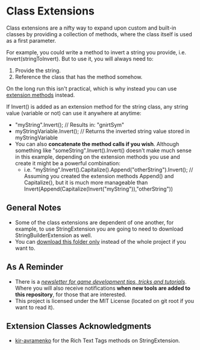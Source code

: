 # Class Extensions
Class extensions are a nifty way to expand upon custom and built-in classes by providing a collection of methods, 
where the class itself is used as a first parameter.

For example, you could write a method to invert a string you provide, i.e. Invert(stringToInvert).
But to use it, you will always need to:
1. Provide the string.
2. Reference the class that has the method somehow.

On the long run this isn't practical, which is why instead you can use [extension methods](https://docs.microsoft.com/en-us/dotnet/csharp/programming-guide/classes-and-structs/extension-methods) instead.

If Invert() is added as an extension method for the string class, any string value (variable or not) can use it anywhere at anytime:
* "myString".Invert(); // Results in: "gnirtSym"
* myStringVariable.Invert(); // Returns the inverted string value stored in myStringVariable
* You can also **concatenate the method calls if you wish**. Although something like "someString".Invert().Invert() doesn't make much sense in this example, depending on the extension methods you use and create it might be a powerful combination:
	* i.e. "myString".Invert().Capitalize().Append("otherString").Invert(); // Assuming you created the extension methods Append() and Capitalize(), but it is much more manageable than Invert(Append(Capitalize(Invert("myString")),"otherString"))

## General Notes

* Some of the class extensions are dependent of one another, for example, to use StringExtension you are going to need to download StringBuilderExtension as well.
* You can [download this folder only](https://minhaskamal.github.io/DownGit/#/home?url=https://github.com/heisarzola/Unity-Development-Tools/tree/master/Extensions) instead of the whole project if you want to.

## As A Reminder 
 * There is a [*newsletter for game development tips, tricks and tutorials*](https://heisarzola.us16.list-manage.com/subscribe?u=711c0d50be32d6a5eca3ccb18&id=43d6d70f28).
 Where you will also receive notifications **when new tools are added to this repository**, for those that are interested.
* This project is licensed under the MIT License (located on git root if you want to read it).

## Extension Classes Acknowledgments

* [kir-avramenko](https://github.com/kir-avramenko/DebugLog-Helper) for the Rich Text Tags methods on StringExtension.
